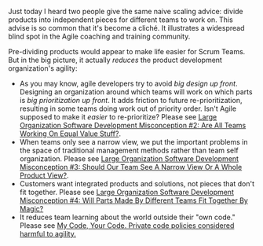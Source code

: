 Just today I heard two people give the same naive scaling advice: divide products into independent pieces for different teams to work on.  This advise is so common that it's become a cliché.  It illustrates a widespread blind spot in the Agile coaching and training community.  

Pre-dividing products would appear to make life easier for Scrum Teams.  But in the big picture, it actually *reduces* the product development organization's agility:

* As you may know, agile developers try to avoid _big design up front_.  Designing an organization around which teams will work on which parts is _big prioritization up front_.  It adds friction to future re-prioritization, resulting in some teams doing work out of priority order.  Isn't Agile supposed to make it _easier_ to re-prioritize?  Please see [Large Organization Software Development Misconception #2: Are All Teams Working On Equal Value Stuff?](/misconception-2-all-teams-are-working-on-equal-value).
* When teams only see a narrow view, we put the important problems in the space of traditional management methods rather than team self organization.  Please see [Large Organization Software Development Misconception #3: Should Our Team See A Narrow View Or A Whole Product View?](/misconception-3-should-our-team-see-a-narrow-view-or-a-whole-product-view).
* Customers want integrated products and solutions, not pieces that don't fit together.  Please see [Large Organization Software Development Misconception #4: Will Parts Made By Different Teams Fit Together By Magic?](/misconception-4-will-parts-made-by-different-teams-fit-together-by-magic/)
* It reduces team learning about the world outside their "own code."  Please see [My Code, Your Code. Private code policies considered harmful to agility.](/my-code-your-code/)

